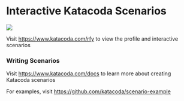 # Interactive Katacoda Scenarios

[![](http://shields.katacoda.com/katacoda/rfy/count.svg)](https://www.katacoda.com/rfy "Get your profile on Katacoda.com")

Visit https://www.katacoda.com/rfy to view the profile and interactive scenarios

### Writing Scenarios
Visit https://www.katacoda.com/docs to learn more about creating Katacoda scenarios

For examples, visit https://github.com/katacoda/scenario-example

